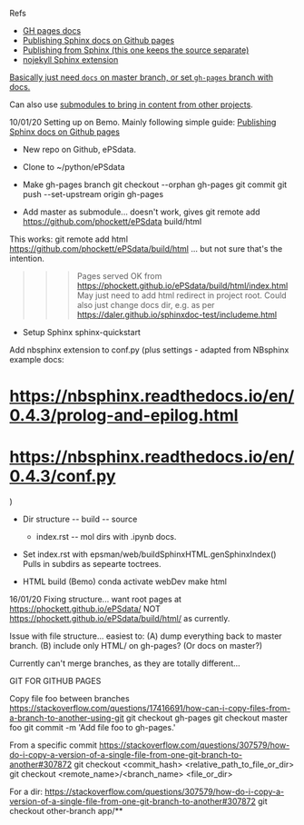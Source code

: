 Refs

- [GH pages docs](https://help.github.com/en/github/working-with-github-pages)
- [Publishing Sphinx docs on Github pages](https://soderstrom-rikard.github.io/git/publishing-sphinx-generated-docs-on-github-pages.html)
- [Publishing from Sphinx (this one keeps the source separate)](https://daler.github.io/sphinxdoc-test/includeme.html)
- [nojekyll Sphinx extension](https://www.sphinx-doc.org/en/master/usage/extensions/githubpages.html#module-sphinx.ext.githubpages)

[Basically just need `docs` on master branch, or set `gh-pages` branch with docs.](https://help.github.com/en/github/working-with-github-pages/configuring-a-publishing-source-for-your-github-pages-site#choosing-a-publishing-source)

Can also use [submodules to bring in content from other projects](https://help.github.com/en/github/working-with-github-pages/using-submodules-with-github-pages).


10/01/20
Setting up on Bemo. Mainly following simple guide: [Publishing Sphinx docs on Github pages](https://soderstrom-rikard.github.io/git/publishing-sphinx-generated-docs-on-github-pages.html)

- New repo on Github, ePSdata.
- Clone to ~/python/ePSdata

- Make gh-pages branch
git checkout --orphan gh-pages
git commit
git push --set-upstream origin gh-pages


- Add master as submodule... doesn't work, gives
git remote add https://github.com/phockett/ePSdata build/html

This works:
git remote add html https://github.com/phockett/ePSdata/build/html
... but not sure that's the intention.
>>> Pages served OK from https://phockett.github.io/ePSdata/build/html/index.html
May just need to add html redirect in project root.
Could also just change docs dir, e.g. as per https://daler.github.io/sphinxdoc-test/includeme.html


- Setup Sphinx
sphinx-quickstart

Add nbsphinx extension to conf.py
(plus settings - adapted from NBsphinx example docs:
  #	https://nbsphinx.readthedocs.io/en/0.4.3/prolog-and-epilog.html
  #	https://nbsphinx.readthedocs.io/en/0.4.3/conf.py
  )

- Dir structure
  -- build
  -- source  
    - index.rst
    -- mol dirs with .ipynb docs.

- Set index.rst with epsman/web/buildSphinxHTML.genSphinxIndex()
Pulls in subdirs as sepearte toctrees.

- HTML build (Bemo)
conda activate webDev
make html

16/01/20
Fixing structure... want root pages at https://phockett.github.io/ePSdata/
NOT https://phockett.github.io/ePSdata/build/html/ as currently.

Issue with file structure... easiest to:
(A) dump everything back to master branch.
(B) include only HTML/ on gh-pages?  (Or docs on master?)

Currently can't merge branches, as they are totally different...

GIT FOR GITHUB PAGES

Copy file foo between branches
https://stackoverflow.com/questions/17416691/how-can-i-copy-files-from-a-branch-to-another-using-git
git checkout gh-pages
git checkout master foo
git commit -m 'Add file foo to gh-pages.'

From a specific commit
https://stackoverflow.com/questions/307579/how-do-i-copy-a-version-of-a-single-file-from-one-git-branch-to-another#307872
git checkout <commit_hash> <relative_path_to_file_or_dir>
git checkout <remote_name>/<branch_name> <file_or_dir>

For a dir:
https://stackoverflow.com/questions/307579/how-do-i-copy-a-version-of-a-single-file-from-one-git-branch-to-another#307872
git checkout other-branch app/**
